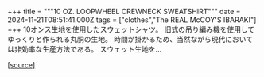 +++
title = """10 OZ. LOOPWHEEL CREWNECK SWEATSHIRT"""
date = 2024-11-21T08:51:41.000Z
tags = ["clothes","The REAL McCOY'S IBARAKI"]
+++
10オンス生地を使用したスウェットシャツ。 旧式の吊り編み機を使用してゆっくりと作られる丸胴の生地。 時間が掛かるため、当然ながら現代においては非効率な生産方法である。 スウェット生地を...

[[source]](https://the-realmccoys.ocnk.net/product/1463)
